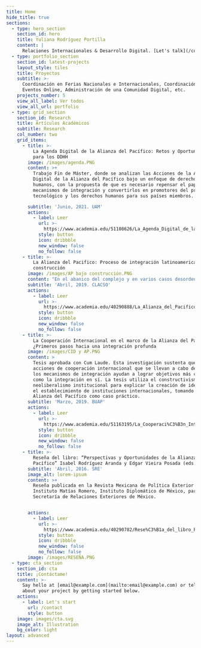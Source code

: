 ```yaml
---
title: Home
hide_title: true
sections:
  - type: hero_section
    section_id: hero
    title: Yuliana Rodríguez Portilla
    content: |
      Relaciones Internacionales & Desarrollo Digital. [Let's talk](/contact/).
  - type: portfolio_section
    section_id: latest-projects
    layout_style: tiles
    title: Proyectos
    subtitle: >-
      Coordinación en Ferias Nacionales e Internacionales, Coordinación de
      Eventos Online, Administración de una Comunidad Digital, etc.
    projects_number: 5
    view_all_label: Ver todos
    view_all_url: portfolio
  - type: grid_section
    section_id: Research
    title: Artículos Académicos
    subtitle: Research
    col_number: two
    grid_items:
      - title: >-
          La Agenda Digital de la Alianza del Pacífico: Retos y Oportunidades
          para los DDHH
        image: /images/agenda.PNG
        content: >+
          Trabajo Fin de Máster, donde se analizan las Acciones de la Agenda
          Digital de la Alianza del Pacífico bajo un enfoque de derechos
          humanos, con la propuesta de que es necesario repensar el papel de los
          mecanismos de integración y convertirlos en promotores del progreso
          tecnológico y los derechos humanos para sus países miembros.

        subtitle: 'Junio, 2021. UAM'
        actions:
          - label: Leer
            url: >-
              https://www.academia.edu/51108626/La_Agenda_Digital_de_la_Alianza_del_Pac%C3%ADfico_Retos_y_Oportunidades_para_los_DDHH
            style: button
            icon: dribbble
            new_window: false
            no_follow: false
      - title: >-
          La Alianza del Pacifico: Proceso de integración latinoamericana en
          construcción
        image: /images/AP bajo construcción.PNG
        content: "En el abanico del complejo y en varios casos desordenado espectro de procesos de integración en Latinoamérica, la Alianza del Pacífico (AP), constituida en 2011 por Chile, Colombia, México y Perú, ha conseguido captar los reflectores en la región y en otras regiones del mundo. La AP se alimenta de distintas estrategias que pretenden configurar un espacio de integración profunda entre sus agremiados, que, sobre sus regulaciones jurídicas, arquitectura institucional, acciones, y en particular proyectos de cooperación entre sus miembros da cuenta este capítulo.\_\n\n"
        subtitle: 'Abril, 2019. CLACSO'
        actions:
          - label: Leer
            url: >-
              https://www.academia.edu/40290888/La_Alianza_del_Pacifico_Proceso_de_integraci%C3%B3n_latinoamericana_en_construcci%C3%B3n
            style: button
            icon: dribbble
            new_window: false
            no_follow: false
      - title: >-
          La Cooperación Internacional en el marco de la Alianza del Pacífico
          ¿Primeros pasos hacia una integración profunda
        image: /images/CID y AP.PNG
        content: >
          Tesis aprobada con Cum Laude. Esta investigación sustenta que las
          acciones de cooperación internacional que se llevan a cabo dentro de
          los mecanismos de integración ayudan a lograr objetivos más complejos
          como la integración en sí. La tesis utiliza el constructivismo y el
          neoliberalismo institucional para explicar la creación de identidad y
          el establecimiento de instituciones internacionales, tomando la
          Alianza del Pacífico como caso práctico.
        subtitle: 'Marzo, 2019. BUAP'
        actions:
          - label: Leer
            url: >-
              https://www.academia.edu/51163195/La_Cooperaci%C3%B3n_Internacional_en_el_marco_de_la_Alianza_del_Pac%C3%ADfico_Primeros_pasos_hacia_una_integraci%C3%B3n_profunda
            style: button
            icon: dribbble
            new_window: false
            no_follow: false
      - title: >-
          Reseña del libro: “Perspectivas y Oportunidades de la Alianza del
          Pacífico” Isabel Rodríguez Aranda y Edgar Vieira Posada (eds.)
        subtitle: 'Abril, 2016. SRE'
        image_alt: lorem-ipsum
        content: >+
          Reseña publicada en la Revista Mexicana de Política Exterior del
          Instituto Matías Romero, Instituto Diplomático de México, parte de la
          Secretaría de Relaciones Exteriores de México.


        actions:
          - label: Leer
            url: >-
              https://www.academia.edu/40290782/Rese%C3%B1a_del_libro_Perspectivas_y_Oportunidades_de_la_Alianza_del_Pac%C3%ADfico_Isabel_Rodr%C3%ADguez_Aranda_y_Edgar_Vieira_Posada_eds_
            style: button
            icon: dribbble
            new_window: false
            no_follow: false
        image: /images/RESEÑA.PNG
  - type: cta_section
    section_id: cta
    title: ¡Contáctame!
    content: >-
      Say hello at [email@example.com](mailto:email@example.com) or tell us more
      about your project by getting started below.
    actions:
      - label: Let's start
        url: /contact
        style: button
    image: images/cta.svg
    image_alt: Illustration
    bg_color: light
layout: advanced
---
```

